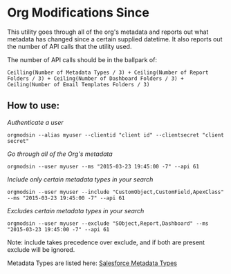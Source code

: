 # Org Modifications Since


This utility goes through all of the org's metadata and reports out what metadata has changed since a certain supplied datetime. It also reports out the number of API calls that the utility used.

The number of API calls should be in the ballpark of:
```
Ceilling(Number of Metadata Types / 3) + Ceiling(Number of Report Folders / 3) + Ceiling(Number of Dashboard Folders / 3) + Ceiling(Number of Email Templates Folders / 3)
```

## How to use:

_Authenticate a user_
```
orgmodsin --alias myuser --clientid "client id" --clientsecret "client secret"
```
_Go through all of the Org's metadata_
```
orgmodsin --user myuser --ms "2015-03-23 19:45:00 -7" --api 61
```
_Include only certain metadata types in your search_
```
orgmodsin --user myuser --include "CustomObject,CustomField,ApexClass" --ms "2015-03-23 19:45:00 -7" --api 61
```
_Excludes certain metadata types in your search_
```
orgmodsin --user myuser --exclude "SObject,Report,Dashboard" --ms "2015-03-23 19:45:00 -7" --api 61
```

Note: include takes precedence over exclude, and if both are present exclude will be ignored.

Metadata Types are listed here:
[Salesforce Metadata Types](https://developer.salesforce.com/docs/atlas.en-us.api_meta.meta/api_meta/meta_types_list.htm)
